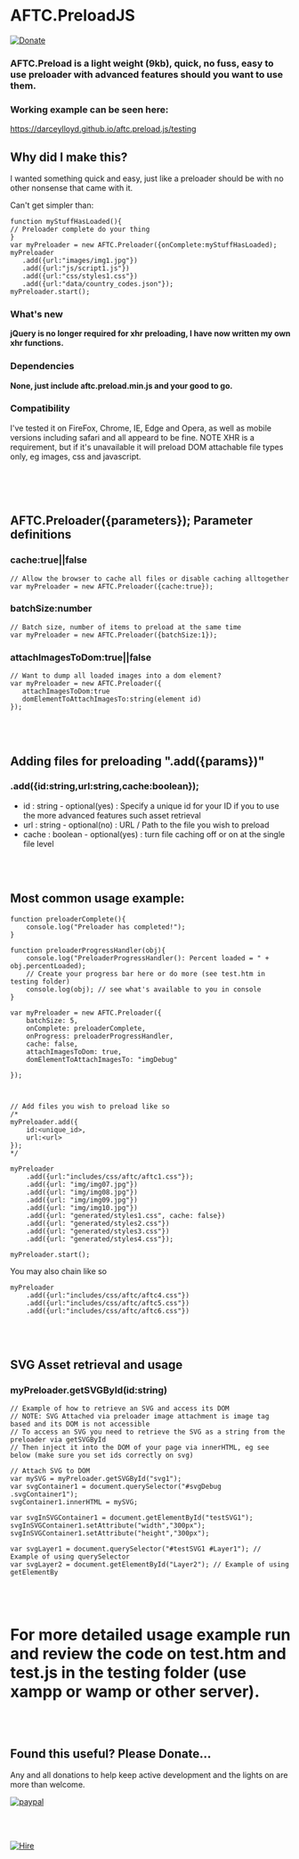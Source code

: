# <b>AFTC.PreloadJS</b>
[![Donate](https://img.shields.io/badge/Donate-PayPal-green.svg)](https://www.paypal.com/cgi-bin/webscr?cmd=_donations&business=Darcey%2eLloyd%40gmail%2ecom&lc=GB&item_name=Darcey%20Lloyd%20Developer%20Donation&currency_code=GBP&bn=PP%2dDonationsBF%3abtn_donateCC_LG%2egif%3aNonHosted)

### AFTC.Preload is a light weight (9kb), quick, no fuss, easy to use preloader with advanced features should you want to use them.

### Working example can be seen here:
https://darceylloyd.github.io/aftc.preload.js/testing

## Why did I make this? 
I wanted something quick and easy, just like a preloader should be with no other nonsense that came with it.

Can't get simpler than:
```
function myStuffHasLoaded(){
// Preloader complete do your thing
}
var myPreloader = new AFTC.Preloader({onComplete:myStuffHasLoaded);
myPreloader
   .add({url:"images/img1.jpg"})
   .add({url:"js/script1.js"})
   .add({url:"css/styles1.css"})
   .add({url:"data/country_codes.json"});
myPreloader.start();
``` 


### What's new
<b>jQuery is no longer required for xhr preloading, I have now written my own xhr functions.</b>


### Dependencies
<b>None, just include aftc.preload.min.js and your good to go.</b>

### Compatibility
I've tested it on FireFox, Chrome, IE, Edge and Opera, as well as mobile versions including safari and all appeard to be fine. NOTE XHR is a requirement, but if it's unavailable it will preload DOM attachable file types only, eg images, css and javascript.


<br>
<br>
<br>

## AFTC.Preloader({parameters}); Parameter definitions

### cache:true||false
```
// Allow the browser to cache all files or disable caching alltogether 
var myPreloader = new AFTC.Preloader({cache:true});
```

### batchSize:number
```
// Batch size, number of items to preload at the same time
var myPreloader = new AFTC.Preloader({batchSize:1});
```

### attachImagesToDom:true||false
```
// Want to dump all loaded images into a dom element?
var myPreloader = new AFTC.Preloader({
   attachImagesToDom:true
   domElementToAttachImagesTo:string(element id)
});
```

<br>
<br>

## Adding files for preloading ".add({params})"

### .add({id:string,url:string,cache:boolean});
- id : string - optional(yes) : Specify a unique id for your ID if you to use the more advanced features such asset retrieval
- url : string - optional(no) : URL / Path to the file you wish to preload
- cache : boolean - optional(yes) : turn file caching off or on at the single file level


<br>
<br>


## Most common usage example:
```
function preloaderComplete(){
    console.log("Preloader has completed!");
}

function preloaderProgressHandler(obj){
    console.log("PreloaderProgressHandler(): Percent loaded = " + obj.percentLoaded);
    // Create your progress bar here or do more (see test.htm in testing folder)
    console.log(obj); // see what's available to you in console
}

var myPreloader = new AFTC.Preloader({
    batchSize: 5,
    onComplete: preloaderComplete,
    onProgress: preloaderProgressHandler,
    cache: false,
    attachImagesToDom: true,
    domElementToAttachImagesTo: "imgDebug"

});



// Add files you wish to preload like so
/*
myPreloader.add({
    id:<unique_id>,
    url:<url>
});
*/

myPreloader
    .add({url:"includes/css/aftc/aftc1.css"});
    .add({url: "img/img07.jpg"})
    .add({url: "img/img08.jpg"})
    .add({url: "img/img09.jpg"})
    .add({url: "img/img10.jpg"})
    .add({url: "generated/styles1.css", cache: false})
    .add({url: "generated/styles2.css"})
    .add({url: "generated/styles3.css"})
    .add({url: "generated/styles4.css"});

myPreloader.start();
```


You may also chain like so
```
myPreloader
    .add({url:"includes/css/aftc/aftc4.css"})
    .add({url:"includes/css/aftc/aftc5.css"})
    .add({url:"includes/css/aftc/aftc6.css"})

```


<br>
<br>




## SVG Asset retrieval and usage
### myPreloader.getSVGById(id:string)
```
// Example of how to retrieve an SVG and access its DOM
// NOTE: SVG Attached via preloader image attachment is image tag based and its DOM is not accessible
// To access an SVG you need to retrieve the SVG as a string from the preloader via getSVGById
// Then inject it into the DOM of your page via innerHTML, eg see below (make sure you set ids correctly on svg)

// Attach SVG to DOM
var mySVG = myPreloader.getSVGById("svg1");
var svgContainer1 = document.querySelector("#svgDebug .svgContainer1");
svgContainer1.innerHTML = mySVG;

var svgInSVGContainer1 = document.getElementById("testSVG1");
svgInSVGContainer1.setAttribute("width","300px");
svgInSVGContainer1.setAttribute("height","300px");

var svgLayer1 = document.querySelector("#testSVG1 #Layer1"); // Example of using querySelector
var svgLayer2 = document.getElementById("Layer2"); // Example of using getElementBy
```

<br>
<br>

# For more detailed usage example run and review the code on test.htm and test.js in the testing folder (use xampp or wamp or other server).




<br>
<br>

## <b>Found this useful? Please Donate...</b>
Any and all donations to help keep active development and the lights on are more than welcome.

[![paypal](https://www.paypalobjects.com/en_GB/i/btn/btn_donate_LG.gif)](https://www.paypal.com/cgi-bin/webscr?cmd=_donations&business=Darcey%2eLloyd%40gmail%2ecom&lc=GB&item_name=Darcey%20Lloyd%20Developer%20Donation&currency_code=GBP&bn=PP%2dDonationsBF%3abtn_donateCC_LG%2egif%3aNonHosted)


<br>
<br>

[![Hire](https://www.allforthecode.co.uk/images/pph_widget.jpg)](http://pph.me/Darcey)

